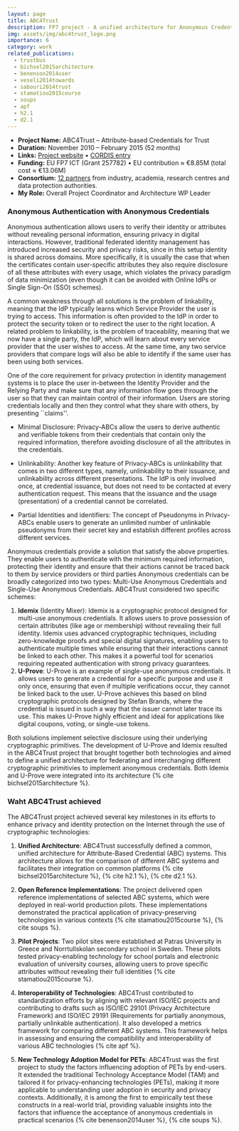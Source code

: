 ```yaml
---
layout: page
title: ABC4Trust
description: FP7 project - A unified architecture for Anonymous Credentials
img: assets/img/abc4trust_logo.png
importance: 6
category: work
related_publications:
  - trustbus
  - bichsel2015architecture
  - benenson2014user
  - veseli2014towards
  - sabouri2014trust
  - stamatiou2015course
  - soups
  - apf
  - h2.1
  - d2.1
---
```


- **Project Name:** ABC4Trust – Attribute-based Credentials for Trust  
- **Duration:** November 2010 – February 2015 (52 months)  
- **Links:** [Project website](https://abc4trust.eu) • [CORDIS entry](https://cordis.europa.eu/project/id/257782) 
- **Funding:** EU FP7 ICT (Grant 257782) • EU contribution ≈ €8.85M (total cost ≈ €13.06M)  
- **Consortium:** [12 partners](https://abc4trust.eu/home/consortium) from industry, academia, research centres and data protection authorities.  
- **My Role:** Overall Project Coordinator and Architecture WP Leader  


### Anonymous Authentication with Anonymous Credentials
Anonymous authentication allows users to verify their identity or attributes without revealing personal information, ensuring privacy in digital interactions. However, traditional federated identity management has introduced increased security and privacy risks, since in this setup identity is shared across domains. More specifically, it is usually the case that when the certificates contain user-specific attributes they also require disclosure of all these attributes with every usage, which violates the privacy paradigm of data minimization (even though it can be avoided with Online IdPs or Single Sign-On (SSO) schemes). 

A common weakness through all solutions is the problem of linkability, meaning that the IdP typically learns which Service Provider the user is trying to access. This information is often provided to the IdP in order to protect the security token or to redirect the user to the right location. A related problem to linkability, is the problem of traceability, meaning that we now have a single party, the IdP, which will learn about every service provider that the user wishes to access. At the same time,  any two service providers that compare logs will also be able to identify if the same user has been using both services. 

One of the core requirement for privacy protection in identity management systems is to place the user in-between the Identity Provider and the Relying Party and make sure that any information flow goes through the user so that they can maintain control of their information.  Users are storing credentials locally and then they control what they share with others, by presenting ``claims''.

* Minimal Disclosure: Privacy-ABCs allow the users to derive authentic and verifiable tokens from their credentials that contain only the required information, therefore avoiding disclosure of all the attributes in the credentials.

* Unlinkability: Another key feature of Privacy-ABCs is unlinkability that comes in two different types, namely, unlinkability to their issuance, and unlinkability across different presentations. The IdP is only involved once, at credential issuance, but does not need to be contacted at every authentication request. This means that the issuance and the usage (presentation) of a credential cannot be correlated.

* Partial Identities and identifiers: The concept of Pseudonyms in Privacy-ABCs enable users to generate an unlimited number of unlinkable pseudonyms from their secret key and establish different profiles across different services.


Anonymous credentials provide a solution that satisfy the above properties. They enable users to authenticate with the minimum required information, protecting their identity and ensure that their actions cannot be traced back to them by service providers or third parties Anonymous credentials can be broadly categorized into two types: Multi-Use Anonymous Credentials and Single-Use Anonymous Credentials. ABC4Trust considered two specific schemes:

1.	**Idemix** (Identity Mixer): Idemix is a cryptographic protocol designed for multi-use anonymous credentials. It allows users to prove possession of certain attributes (like age or membership) without revealing their full identity. Idemix uses advanced cryptographic techniques, including zero-knowledge proofs and special digital signatures, enabling users to authenticate multiple times while ensuring that their interactions cannot be linked to each other. This makes it a powerful tool for scenarios requiring repeated authentication with strong privacy guarantees.
2.	**U-Prove**: U-Prove is an example of single-use anonymous credentials. It allows users to generate a credential for a specific purpose and use it only once, ensuring that even if multiple verifications occur, they cannot be linked back to the user. U-Prove achieves this based on blind cryptographic protocols designed by Stefan Brands, where the credential is issued in such a way that the issuer cannot later trace its use. This makes U-Prove highly efficient and ideal for applications like digital coupons, voting, or single-use tokens.

Both solutions implement selective disclosure using their underlying cryptographic primitives. The development of U-Prove and Idemix resulted in the ABC4Trust project that brought together both technologies and aimed to define a unified architecture for federating and interchanging different cryptographic primitivies to implement anonymous credentials. Both Idemix and U-Prove were integrated into its architecture {% cite bichsel2015architecture %}.
	
### Waht ABC4Trust achieved

The ABC4Trust project achieved several key milestones in its efforts to enhance privacy and identity protection on the Internet through the use of cryptographic technologies:

1. **Unified Architecture**: ABC4Trust successfully defined a common, unified architecture for Attribute-Based Credential (ABC) systems. This architecture allows for the comparison of different ABC systems and facilitates their integration on common platforms {% cite bichsel2015architecture %}, {% cite h2.1 %}, {% cite d2.1 %}.

2. **Open Reference Implementations**: The project delivered open reference implementations of selected ABC systems, which were deployed in real-world production pilots. These implementations demonstrated the practical application of privacy-preserving technologies in various contexts {% cite stamatiou2015course %}, {% cite soups %}.

3. **Pilot Projects**: Two pilot sites were established at Patras University in Greece and Norrtullskolan secondary school in Sweden. These pilots tested privacy-enabling technology for school portals and electronic evaluation of university courses, allowing users to prove specific attributes without revealing their full identities {% cite stamatiou2015course %}.

4. **Interoperability of Technologies**: ABC4Trust contributed to standardization efforts by aligning with relevant ISO/IEC projects and contributing to drafts such as ISO/IEC 29101 (Privacy Architecture Framework) and ISO/IEC 29191 (Requirements for partially anonymous, partially unlinkable authentication). It also developed a metrics framework for comparing different ABC systems. This framework helps in assessing and ensuring the compatibility and interoperability of various ABC technologies {% cite apf %}.

5. **New Technology Adoption Model for PETs**: ABC4Trust was the first project to study the factors influencing adoption of PETs by end-users. It extended the traditional Technology Acceptance Model (TAM) and tailored it for privacy-enhancing technologies (PETs), making it more applicable to understanding user adoption in security and privacy contexts. Additionally, it is among the first to empirically test these constructs in a real-world trial, providing valuable insights into the factors that influence the acceptance of anonymous credentials in practical scenarios {% cite benenson2014user %}, {% cite soups %}.